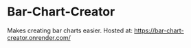 # Bar-Chart-Creator
Makes creating bar charts easier.
Hosted at: https://bar-chart-creator.onrender.com/

